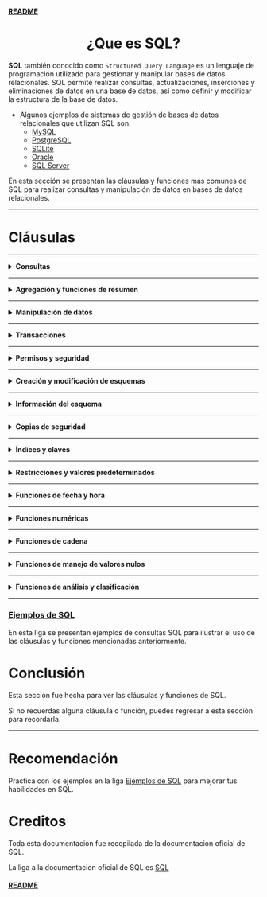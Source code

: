 #### [README](README.md)

<div align="center">
  <h1>¿Que es SQL?</h1>
</div>

**SQL** también conocido como `Structured Query Language` es un lenguaje de programación utilizado para gestionar y manipular bases de datos relacionales. SQL permite realizar consultas, actualizaciones, inserciones y eliminaciones de datos en una base de datos, así como definir y modificar la estructura de la base de datos.

* Algunos ejemplos de sistemas de gestión de bases de datos relacionales que utilizan SQL son:
    - [MySQL](https://www.mysql.com/)
    - [PostgreSQL](https://www.postgresql.org/)
    - [SQLite](https://www.sqlite.org/)
    - [Oracle](https://www.oracle.com/database/)
    - [SQL Server](https://www.microsoft.com/en-us/sql-server/)

En esta sección se presentan las cláusulas y funciones más comunes de SQL para realizar consultas y manipulación de datos en bases de datos relacionales.

---


# Cláusulas

___

<details>
<summary><strong>Consultas</strong></summary>
<br>

- **SELECT** - Recuperar datos de una tabla.
- **WHERE** - Filtrar registros.
- **ORDER BY** - Ordenar registros.
- **GROUP BY** - Agrupar registros.
- **HAVING** - Filtrar registros agrupados.
- **JOIN** - Unir tablas.
- **UNION** - Unir resultados de consultas.
- **INTERSECT** - Intersección de resultados.
- **EXCEPT** - Diferencia de resultados.
- **IN** - Filtrar por lista de valores.
- **BETWEEN** - Filtrar por rango de valores.
- **LIKE** - Filtrar por patrón.
- **IS NULL** - Filtrar registros nulos.
- **IS NOT NULL** - Filtrar registros no nulos.
- **EXISTS** - Filtrar registros que existen.
- **NOT** - Negar una condición.
- **ALL** - Comparar con todos los valores.
- **ANY** - Comparar con alguno de los valores.
- **AS** - Alias de columnas o tablas.
- **DISTINCT** - Filtrar registros duplicados.
</details>

___

<details>
<summary><strong>Agregación y funciones de resumen</strong></summary>
<br>

- **COUNT** - Contar registros.
- **SUM** - Sumar valores.
- **AVG** - Calcular promedio.
- **MIN** - Calcular mínimo.
- **MAX** - Calcular máximo.
</details>

___

<details>
<summary><strong>Manipulación de datos</strong></summary>
<br>

- **INSERT** - Insertar registros.
- **UPDATE** - Actualizar registros.
- **DELETE** - Eliminar registros.
- **TRUNCATE** - Vaciar tabla.
</details>

___

<details>
<summary><strong>Transacciones</strong></summary>
<br>

- **COMMIT** - Confirmar transacción.
- **ROLLBACK** - Deshacer transacción.
</details>

___

<details>
<summary><strong>Permisos y seguridad</strong></summary>
<br>

- **GRANT** - Conceder permisos.
- **REVOKE** - Revocar permisos.
</details>

___

<details>
<summary><strong>Creación y modificación de esquemas</strong></summary>
<br>

- **CREATE** - Crear tablas, vistas, índices, etc.
- **ALTER** - Modificar tablas, vistas, índices, etc.
- **DROP** - Eliminar tablas, vistas, índices, etc.
- **CREATE DATABASE** - Crear base de datos.
- **DROP DATABASE** - Eliminar base de datos.
- **USE** - Seleccionar base de datos.
</details>

___

<details>
<summary><strong>Información del esquema</strong></summary>
<br>

- **SHOW** - Mostrar información.
- **DESCRIBE** - Describir estructura.
</details>

___

<details>
<summary><strong>Copias de seguridad</strong></summary>
<br>

- **BACKUP** - Realizar copia de seguridad.
- **RESTORE** - Restaurar copia de seguridad.
</details>

___

<details>
<summary><strong>Índices y claves</strong></summary>
<br>

- **INDEX** - Crear índice.
- **PRIMARY KEY** - Definir clave primaria.
- **FOREIGN KEY** - Definir clave foránea.
- **UNIQUE** - Definir índice único.
</details>

___

<details>
<summary><strong>Restricciones y valores predeterminados</strong></summary>
<br>

- **CHECK** - Definir restricción de integridad.
- **DEFAULT** - Definir valor por defecto.
- **AUTO_INCREMENT** - Definir incremento automático.
- **CONSTRAINT** - Definir restricción.
</details>

___

<details>
<summary><strong>Funciones de fecha y hora</strong></summary>
<br>

- **SYSDATE** - Obtener fecha y hora actuales.
- **NOW** - Obtener fecha y hora actuales.
- **GETDATE** - Obtener fecha y hora actuales.
- **CURDATE** - Obtener fecha actual.
- **CURTIME** - Obtener hora actual.
- **DATE** - Obtener fecha.
- **TIME** - Obtener hora.
- **YEAR** - Obtener año.
- **MONTH** - Obtener mes.
- **DAY** - Obtener día.
- **HOUR** - Obtener hora.
- **MINUTE** - Obtener minuto.
- **SECOND** - Obtener segundo.
- **DATEDIFF** - Calcular diferencia de fechas.
- **DATEADD** - Sumar o restar fechas.
</details>

___

<details>
<summary><strong>Funciones numéricas</strong></summary>
<br>

- **ROUND** - Redondear valores.
- **TRUNC** - Truncar valores.
- **CEIL** - Redondear hacia arriba.
- **FLOOR** - Redondear hacia abajo.
- **RAND** - Generar número aleatorio.
- **ABS** - Valor absoluto.
- **MOD** - Resto de la división.
- **SQRT** - Raíz cuadrada.
- **POWER** - Potencia.
- **LOG** - Logaritmo natural.
- **EXP** - Exponencial.
- **SIN** - Seno.
- **COS** - Coseno.
- **TAN** - Tangente.
- **ASIN** - Arcoseno.
- **ACOS** - Arcocoseno.
- **ATAN** - Arcotangente.
</details>

___

<details>
<summary><strong>Funciones de cadena</strong></summary>
<br>

- **CONCAT** - Concatenar cadenas.
- **LENGTH** - Calcular longitud.
- **TRIM** - Eliminar espacios en blanco.
- **SUBSTRING** - Extraer subcadena.
- **REPLACE** - Reemplazar subcadena.
- **UPPER** - Convertir a mayúsculas.
- **LOWER** - Convertir a minúsculas.
- **LPAD** - Rellenar a la izquierda.
- **RPAD** - Rellenar a la derecha.
- **INSTR** - Encontrar posición.
- **TO_CHAR** - Convertir a cadena.
- **TO_NUMBER** - Convertir a número.
- **TO_DATE** - Convertir a fecha.
</details>

___

<details>
<summary><strong>Funciones de manejo de valores nulos</strong></summary>
<br>

- **NVL** - Reemplazar nulos.
- **DECODE** - Decodificar valores.
- **CASE** - Estructura condicional.
- **NULLIF** - Comparar nulos.
- **COALESCE** - Primer valor no nulo.
</details>

___

<details>
<summary><strong>Funciones de análisis y clasificación</strong></summary>
<br>

- **GREATEST** - Mayor valor.
- **LEAST** - Menor valor.
- **ROW_NUMBER** - Número de fila.
- **RANK** - Posición en rango.
- **DENSE_RANK** - Posición en rango denso.
- **NTILE** - Número de baldes.
- **LAG** - Valor anterior.
- **LEAD** - Valor siguiente.
- **FIRST_VALUE** - Primer valor.
- **LAST_VALUE** - Último valor.
- **PERCENT_RANK** - Rango porcentual.
- **CUME_DIST** - Distribución acumulativa.
- **PERCENTILE_CONT** - Percentil continuo.
- **PERCENTILE_DISC** - Percentil discreto.
- **LISTAGG** - Concatenar valores.
</details>

---

### [Ejemplos de SQL](./Ejemplos%20SQL.md)

En esta liga se presentan ejemplos de consultas SQL para ilustrar el uso de las cláusulas y funciones mencionadas anteriormente.

# Conclusión

Esta sección fue hecha para ver las cláusulas y funciones de SQL.

Si no recuerdas alguna cláusula o función, puedes regresar a esta sección para recordarla.

---

# Recomendación

Practica con los ejemplos en la liga [Ejemplos de SQL](./Ejemplos%20SQL.md) para mejorar tus habilidades en SQL.

# Creditos

Toda esta documentacion fue recopilada de la documentacion oficial de SQL.

La liga a la documentacion oficial de SQL es [SQL](https://www.w3schools.com/sql/)

#### [README](README.md)


